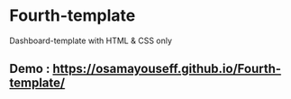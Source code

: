 # Fourth-template
Dashboard-template with HTML &amp; CSS only  
## Demo : https://osamayouseff.github.io/Fourth-template/
